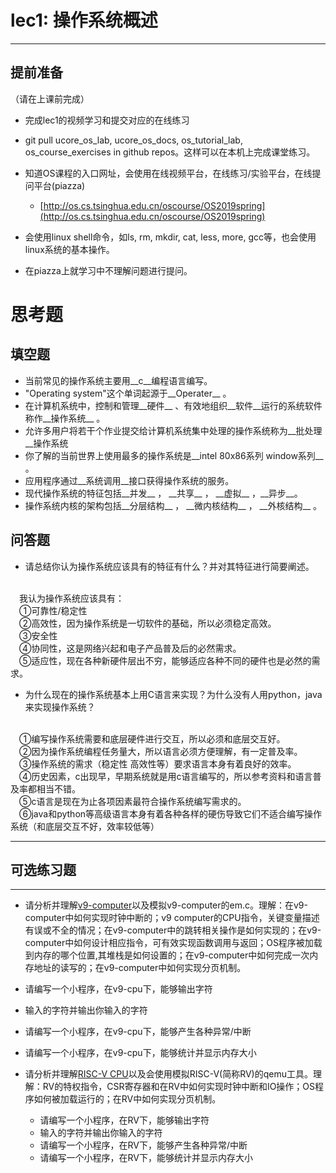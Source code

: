 # lec1: 操作系统概述

---

## **提前准备**

（请在上课前完成）

* 完成lec1的视频学习和提交对应的在线练习
* git pull ucore\_os\_lab, ucore\_os\_docs, os\_tutorial\_lab, os\_course\_exercises in github repos。这样可以在本机上完成课堂练习。
* 知道OS课程的入口网址，会使用在线视频平台，在线练习/实验平台，在线提问平台\(piazza\)
  * [http://os.cs.tsinghua.edu.cn/oscourse/OS2019spring](http://os.cs.tsinghua.edu.cn/oscourse/OS2019spring)


* 会使用linux shell命令，如ls, rm, mkdir, cat, less, more, gcc等，也会使用linux系统的基本操作。
* 在piazza上就学习中不理解问题进行提问。



# 思考题

## 填空题

* 当前常见的操作系统主要用__c__编程语言编写。
* "Operating system"这个单词起源于__Operater__ 。
* 在计算机系统中，控制和管理__硬件__ 、有效地组织__软件__运行的系统软件称作__操作系统__ 。
* 允许多用户将若干个作业提交给计算机系统集中处理的操作系统称为__批处理__操作系统
* 你了解的当前世界上使用最多的操作系统是__intel 80x86系列 window系列__ 。
* 应用程序通过__系统调用__接口获得操作系统的服务。
* 现代操作系统的特征包括__并发__ ， \_\_共享\_\_  ， \_\_虚拟\_\_ ，\_\_异步\_\_。
* 操作系统内核的架构包括__分层结构__ ， \_\_微内核结构\_\_ ， \_\_外核结构\_\_ 。

## 问答题

- 请总结你认为操作系统应该具有的特征有什么？并对其特征进行简要阐述。

</br>&emsp;我认为操作系统应该具有：
</br>&emsp;①可靠性/稳定性
</br>&emsp;②高效性，因为操作系统是一切软件的基础，所以必须稳定高效。
</br>&emsp;③安全性
</br>&emsp;④协同性，这是网络兴起和电子产品普及后的必然需求。
</br>&emsp;⑤适应性，现在各种新硬件层出不穷，能够适应各种不同的硬件也是必然的需求。

- 为什么现在的操作系统基本上用C语言来实现？为什么没有人用python，java来实现操作系统？

</br>&emsp;①编写操作系统需要和底层硬件进行交互，所以必须和底层交互好。
</br>&emsp;②因为操作系统编程任务量大，所以语言必须方便理解，有一定普及率。
</br>&emsp;③操作系统的需求（稳定性 高效性等）要求语言本身有着良好的效率。
</br>&emsp;④历史因素，c出现早，早期系统就是用c语言编写的，所以参考资料和语言普及率都相当不错。
</br>&emsp;⑤c语言是现在为止各项因素最符合操作系统编写需求的。
</br>&emsp;⑥java和python等高级语言本身有着各种各样的硬伤导致它们不适合编写操作系统（和底层交互不好，效率较低等）

---

## 可选练习题

---

- 请分析并理解[v9\-computer](https://github.com/chyyuu/os_tutorial_lab/blob/master/v9_computer/docs/v9_computer.md)以及模拟v9\-computer的em.c。理解：在v9\-computer中如何实现时钟中断的；v9 computer的CPU指令，关键变量描述有误或不全的情况；在v9\-computer中的跳转相关操作是如何实现的；在v9\-computer中如何设计相应指令，可有效实现函数调用与返回；OS程序被加载到内存的哪个位置,其堆栈是如何设置的；在v9\-computer中如何完成一次内存地址的读写的；在v9\-computer中如何实现分页机制。


- 请编写一个小程序，在v9-cpu下，能够输出字符


- 输入的字符并输出你输入的字符


- 请编写一个小程序，在v9-cpu下，能够产生各种异常/中断


- 请编写一个小程序，在v9-cpu下，能够统计并显示内存大小



- 请分析并理解[RISC-V CPU](http://www.riscvbook.com/chinese/)以及会使用模拟RISC\-V(简称RV)的qemu工具。理解：RV的特权指令，CSR寄存器和在RV中如何实现时钟中断和IO操作；OS程序如何被加载运行的；在RV中如何实现分页机制。
  - 请编写一个小程序，在RV下，能够输出字符
  - 输入的字符并输出你输入的字符
  - 请编写一个小程序，在RV下，能够产生各种异常/中断
  - 请编写一个小程序，在RV下，能够统计并显示内存大小
